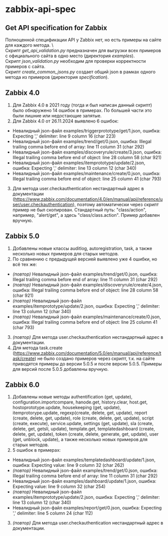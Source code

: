 # zabbix-api-spec
## Get API specification for Zabbix
Полноценной спецификации API у Zabbix нет, но есть примеры на сайте для каждого метода. \ \
Скрипт *get_api_validation.py* предназначен для выгрузки всех примеров с официального сайта в одно место (директория *examples*). \
Скрипт *json_validation.py* необходим для проверки корректности примеров с сайта. \
Скрипт *create_common_jsons.py* создает общий json в рамках одного метода из примеров (директория *specification*).
## Zabbix 4.0
1. Для Zabbix 4.0 в 2021 году (тогда и был написан данный скрипт) было обнаружено 14 ошибок в примерах. По большей части это были лишние или недостающие запятые.
2. Для Zabbix 4.0 от 26.11.2024 выявлено 6 ошибок:
- Невалидный json-файл examples/triggerprototype/get/1.json, ошибка: Expecting ',' delimiter: line 9 column 16 (char 223)
- Невалидный json-файл examples/trend/get/0.json, ошибка: Illegal trailing comma before end of array: line 11 column 31 (char 292)
- Невалидный json-файл examples/discoveryrule/create/3.json, ошибка: Illegal trailing comma before end of object: line 28 column 58 (char 921)
- Невалидный json-файл examples/itemprototype/update/2.json, ошибка: Expecting ',' delimiter: line 13 column 12 (char 340)
- Невалидный json-файл examples/maintenance/create/0.json, ошибка: Illegal trailing comma before end of object: line 25 column 41 (char 793)
3. Для метода user.checkauthentication нестандартный адрес в документации (https://www.zabbix.com/documentation/4.0/en/manual/api/reference/user/user.checkauthentication), поэтому автоматически через скрипт пример не был скопирован. Стандартный путь: "class/action", например, "alert/get", а здесь "class/class.action". Пример добавлен вручную.
## Zabbix 5.0
1. Добавлены новые классы auditlog, autoregistration, task, а также несколько новых примеров для старых методов.
2. По сравнению с предыдущей версией выявлено уже 4 ошибки, но всё тех же:
- *(повтор)* Невалидный json-файл examples/trend/get/0.json, ошибка: Illegal trailing comma before end of array: line 11 column 31 (char 292)
- *(повтор)* Невалидный json-файл examples/discoveryrule/create/4.json, ошибка: Illegal trailing comma before end of object: line 28 column 58 (char 921)
- *(повтор)* Невалидный json-файл examples/itemprototype/update/2.json, ошибка: Expecting ',' delimiter: line 13 column 12 (char 340)
- *(повтор)* Невалидный json-файл examples/maintenance/create/0.json, ошибка: Illegal trailing comma before end of object: line 25 column 41 (char 793)
3. *(повтор)* Для метода user.checkauthentication нестандартный адрес в документации.
4. Для метода task.create (https://www.zabbix.com/documentation/5.0/en/manual/api/reference/task/create) не было создано примеров через скрипт, т.к. на сайте приводятся примеры до версии 5.0.5 и после версии 5.0.5. Примеры для версий после 5.0.5 добавлены вручную.
## Zabbix 6.0
1. Добавлены новые методы authentification (get, update), configuration.importcompare, hanode.get, history.clear, host.get, hostoprototype.update, housekeeping (get, update), itemprotorype.update, regexp(create, delete, get, update), report (create, delete, get, update), role (create, delete, get, update), script (create, execute), service.update, settings (get, update), sla (create, delete, get, getsli, update), template.get, templatedashboard (create, delete, get, update), token (create, delete, generate, get, update), user (get, unblock, update), а также несколько новых примеров для старых методов.
2. 5 ошибок в примерах:
- Невалидный json-файл examples/templatedashboard/update/1.json, ошибка: Expecting value: line 9 column 32 (char 262)
- *(повтор)* Невалидный json-файл examples/trend/get/0.json, ошибка: Illegal trailing comma before end of array: line 11 column 31 (char 292)
- Невалидный json-файл examples/dashboard/update/1.json, ошибка: Expecting value: line 9 column 32 (char 254)
- *(повтор)* Невалидный json-файл examples/itemprototype/update/2.json, ошибка: Expecting ',' delimiter: line 13 column 12 (char 340)
- Невалидный json-файл examples/report/get/0.json, ошибка: Expecting ',' delimiter: line 5 column 24 (char 112)
3. *(повтор)* Для метода user.checkauthentication нестандартный адрес в документации.